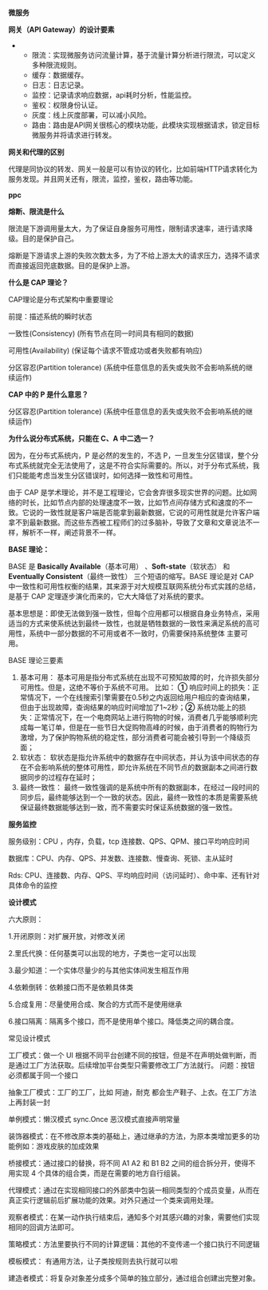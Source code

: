 **微服务**



**网关（API Gateway）的设计要素**

- - 限流：实现微服务访问流量计算，基于流量计算分析进行限流，可以定义多种限流规则。
  - 缓存：数据缓存。
  - 日志：日志记录。
  - 监控：记录请求响应数据，api耗时分析，性能监控。
  - 鉴权：权限身份认证。
  - 灰度：线上灰度部署，可以减小风险。
  - 路由：路由是API网关很核心的模块功能，此模块实现根据请求，锁定目标微服务并将请求进行转发。

**网关和代理的区别**

代理是同协议的转发、网关一般是可以有协议的转化，比如前端HTTP请求转化为服务发现。并且网关还有，限流，监控，鉴权，路由等功能。



**ppc**



**熔断、限流是什么**

限流是下游调用量太大，为了保证自身服务可用性，限制请求速率，进行请求降级。目的是保护自己。

熔断是下游请求上游的失败次数太多，为了不给上游太大的请求压力，选择不请求而直接返回兜底数据。目的是保护上游。









**什么是 CAP 理论？**

CAP理论是分布式架构中重要理论

前提：描述系统的瞬时状态

一致性(Consistency) (所有节点在同一时间具有相同的数据)

可用性(Availability) (保证每个请求不管成功或者失败都有响应)

分区容忍(Partition tolerance) (系统中任意信息的丢失或失败不会影响系统的继续运作)



**CAP 中的 P 是什么意思？**



分区容忍(Partition tolerance) (系统中任意信息的丢失或失败不会影响系统的继续运作)

**为什么说分布式系统，只能在 C、A 中二选一？**

因为，在分布式系统内，P 是必然的发生的，不选 P，一旦发生分区错误，整个分布式系统就完全无法使用了，这是不符合实际需要的。所以，对于分布式系统，我们只能能考虑当发生分区错误时，如何选择一致性和可用性。





由于 CAP 是学术理论，并不是工程理论，它会舍弃很多现实世界的问题。比如网络的时长，比如节点内部的处理速度不一致，比如节点间存储方式和速度的不一致。它说的一致性就是客户端是否能拿到最新数据，它说的可用性就是允许客户端拿不到最新数据。而这些东西被工程师们的过多脑补，导致了文章和文章说法不一样，解析不一样，阐述背景不一样。







**BASE 理论：**

BASE 是 **Basically Available**（基本可用） 、**Soft-state**（软状态） 和 **Eventually Consistent**（最终一致性） 三个短语的缩写。BASE 理论是对 CAP 中一致性和可用性权衡的结果，其来源于对大规模互联网系统分布式实践的总结，是基于 CAP 定理逐步演化而来的，它大大降低了对系统的要求。

基本思想是：即使无法做到强一致性，但每个应用都可以根据自身业务特点，采用适当的方式来使系统达到最终一致性，也就是牺牲数据的一致性来满足系统的高可用性，系统中一部分数据的不可用或者不一致时，仍需要保持系统整体 主要可用。

BASE 理论三要素

1. 基本可用： 基本可用是指分布式系统在出现不可预知故障的时，允许损失部分可用性。但是，这绝不等价于系统不可用。 比如： **①** 响应时间上的损失：正常情况下，一个在线搜索引擎需要在0.5秒之内返回给用户相应的查询结果，但由于出现故障，查询结果的响应时间增加了1~2秒；**②** 系统功能上的损失：正常情况下，在一个电商网站上进行购物的时候，消费者几乎能够顺利完成每一笔订单，但是在一些节日大促购物高峰的时候，由于消费者的购物行为激增，为了保护购物系统的稳定性，部分消费者可能会被引导到一个降级页面；
2. 软状态： 软状态是指允许系统中的数据存在中间状态，并认为该中间状态的存在不会影响系统的整体可用性，即允许系统在不同节点的数据副本之间进行数据同步的过程存在延时；
3. 最终一致性： 最终一致性强调的是系统中所有的数据副本，在经过一段时间的同步后，最终能够达到一个一致的状态。因此，最终一致性的本质是需要系统保证最终数据能够达到一致，而不需要实时保证系统数据的强一致性。





**服务监控**

服务级别：CPU ，内存，负载，tcp 连接数、QPS、QPM、接口平均响应时间

数据库：CPU、内存、QPS、并发数、连接数、慢查询、死锁、主从延时

Rds: CPU、连接数、内存、QPS、平均响应时间（访问延时）、命中率、还有针对具体命令的监控





**设计模式**

六大原则：

1.开闭原则：对扩展开放，对修改关闭

2.里氏代换：任何基类可以出现的地方，子类也一定可以出现

3.最少知道：一个实体尽量少的与其他实体间发生相互作用

4.依赖倒转：依赖接口而不是依赖具体类

5.合成复用：尽量使用合成、聚合的方式而不是使用继承

6.接口隔离：隔离多个接口，而不是使用单个接口。降低类之间的耦合度。



常见设计模式

工厂模式：做一个 UI 根据不同平台创建不同的按钮，但是不在声明处做判断，而是通过工厂方法获取。后续增加平台类型只需要修改工厂方法就行。 问题：按钮必须都属于同一个接口

抽象工厂模式：工厂的工厂，比如 阿迪，耐克 都会生产鞋子、上衣。在工厂方法上再封装一封

单例模式：懒汉模式 sync.Once  恶汉模式直接声明常量



装饰器模式：在不修改原本类的基础上，通过继承的方法，为原本类增加更多的功能例如：游戏皮肤的加成效果

桥接模式：通过接口的替换，将不同 A1 A2 和 B1 B2 之间的组合拆分开，使得不用实现 4 个具体的组合类，而是在需要的地方自行组装。

代理模式：通过在实现相同接口的外部类中包装一相同类型的个成员变量，从而在真正实行逻辑前后扩展功能的效果。对外只通过一个类来调用处理。

观察者模式：在某一动作执行结束后，通知多个对其感兴趣的对象，需要他们实现相同的回调方法即可。

策略模式：方法里要执行不同的计算逻辑：其他的不变传递一个接口执行不同逻辑

模板模式： 有通用方法，让子类按规则去执行就可以啦



建造者模式：将复杂对象差分成多个简单的独立部分，通过组合创建出完整对象。